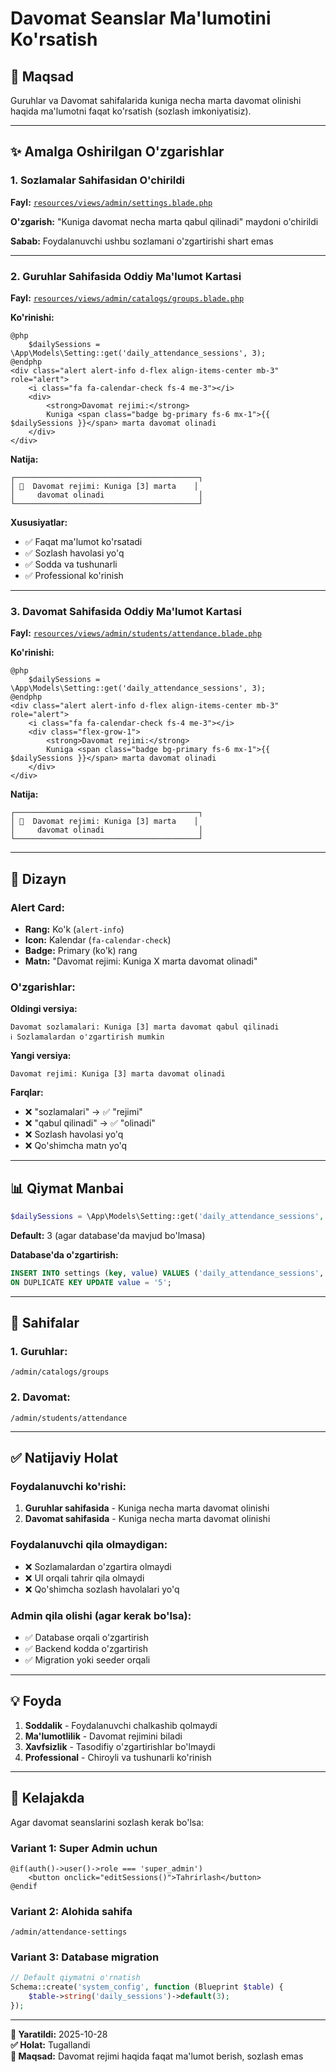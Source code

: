 # Davomat Seanslar Ma'lumotini Ko'rsatish

## 🎯 Maqsad

Guruhlar va Davomat sahifalarida kuniga necha marta davomat olinishi haqida ma'lumotni faqat ko'rsatish (sozlash imkoniyatisiz).

---

## ✨ Amalga Oshirilgan O'zgarishlar

### 1. Sozlamalar Sahifasidan O'chirildi

**Fayl:** [`resources/views/admin/settings.blade.php`](c:\xampp\htdocs\amaliyot\resources\views\admin\settings.blade.php)

**O'zgarish:** "Kuniga davomat necha marta qabul qilinadi" maydoni o'chirildi

**Sabab:** Foydalanuvchi ushbu sozlamani o'zgartirishi shart emas

---

### 2. Guruhlar Sahifasida Oddiy Ma'lumot Kartasi

**Fayl:** [`resources/views/admin/catalogs/groups.blade.php`](c:\xampp\htdocs\amaliyot\resources\views\admin\catalogs\groups.blade.php)

**Ko'rinishi:**

```blade
@php
    $dailySessions = \App\Models\Setting::get('daily_attendance_sessions', 3);
@endphp
<div class="alert alert-info d-flex align-items-center mb-3" role="alert">
    <i class="fa fa-calendar-check fs-4 me-3"></i>
    <div>
        <strong>Davomat rejimi:</strong>
        Kuniga <span class="badge bg-primary fs-6 mx-1">{{ $dailySessions }}</span> marta davomat olinadi
    </div>
</div>
```

**Natija:**
```
┌─────────────────────────────────────────┐
│ 📅  Davomat rejimi: Kuniga [3] marta    │
│     davomat olinadi                     │
└─────────────────────────────────────────┘
```

**Xususiyatlar:**
- ✅ Faqat ma'lumot ko'rsatadi
- ✅ Sozlash havolasi yo'q
- ✅ Sodda va tushunarli
- ✅ Professional ko'rinish

---

### 3. Davomat Sahifasida Oddiy Ma'lumot Kartasi

**Fayl:** [`resources/views/admin/students/attendance.blade.php`](c:\xampp\htdocs\amaliyot\resources\views\admin\students\attendance.blade.php)

**Ko'rinishi:**

```blade
@php
    $dailySessions = \App\Models\Setting::get('daily_attendance_sessions', 3);
@endphp
<div class="alert alert-info d-flex align-items-center mb-3" role="alert">
    <i class="fa fa-calendar-check fs-4 me-3"></i>
    <div class="flex-grow-1">
        <strong>Davomat rejimi:</strong>
        Kuniga <span class="badge bg-primary fs-6 mx-1">{{ $dailySessions }}</span> marta davomat olinadi
    </div>
</div>
```

**Natija:**
```
┌─────────────────────────────────────────┐
│ 📅  Davomat rejimi: Kuniga [3] marta    │
│     davomat olinadi                     │
└─────────────────────────────────────────┘
```

---

## 🎨 Dizayn

### Alert Card:
- **Rang:** Ko'k (`alert-info`)
- **Icon:** Kalendar (`fa-calendar-check`)
- **Badge:** Primary (ko'k) rang
- **Matn:** "Davomat rejimi: Kuniga X marta davomat olinadi"

### O'zgarishlar:
**Oldingi versiya:**
```
Davomat sozlamalari: Kuniga [3] marta davomat qabul qilinadi
ℹ️ Sozlamalardan o'zgartirish mumkin
```

**Yangi versiya:**
```
Davomat rejimi: Kuniga [3] marta davomat olinadi
```

**Farqlar:**
- ❌ "sozlamalari" → ✅ "rejimi"
- ❌ "qabul qilinadi" → ✅ "olinadi"
- ❌ Sozlash havolasi yo'q
- ❌ Qo'shimcha matn yo'q

---

## 📊 Qiymat Manbai

```php
$dailySessions = \App\Models\Setting::get('daily_attendance_sessions', 3);
```

**Default:** 3 (agar database'da mavjud bo'lmasa)

**Database'da o'zgartirish:**
```sql
INSERT INTO settings (key, value) VALUES ('daily_attendance_sessions', '5')
ON DUPLICATE KEY UPDATE value = '5';
```

---

## 📍 Sahifalar

### 1. Guruhlar:
```
/admin/catalogs/groups
```

### 2. Davomat:
```
/admin/students/attendance
```

---

## ✅ Natijaviy Holat

### Foydalanuvchi ko'rishi:
1. **Guruhlar sahifasida** - Kuniga necha marta davomat olinishi
2. **Davomat sahifasida** - Kuniga necha marta davomat olinishi

### Foydalanuvchi qila olmaydigan:
- ❌ Sozlamalardan o'zgartira olmaydi
- ❌ UI orqali tahrir qila olmaydi
- ❌ Qo'shimcha sozlash havolalari yo'q

### Admin qila olishi (agar kerak bo'lsa):
- ✅ Database orqali o'zgartirish
- ✅ Backend kodda o'zgartirish
- ✅ Migration yoki seeder orqali

---

## 💡 Foyda

1. **Soddalik** - Foydalanuvchi chalkashib qolmaydi
2. **Ma'lumotlilik** - Davomat rejimini biladi
3. **Xavfsizlik** - Tasodifiy o'zgartirishlar bo'lmaydi
4. **Professional** - Chiroyli va tushunarli ko'rinish

---

## 🔮 Kelajakda

Agar davomat seanslarini sozlash kerak bo'lsa:

### Variant 1: Super Admin uchun
```blade
@if(auth()->user()->role === 'super_admin')
    <button onclick="editSessions()">Tahrirlash</button>
@endif
```

### Variant 2: Alohida sahifa
```
/admin/attendance-settings
```

### Variant 3: Database migration
```php
// Default qiymatni o'rnatish
Schema::create('system_config', function (Blueprint $table) {
    $table->string('daily_sessions')->default(3);
});
```

---

**📅 Yaratildi:** 2025-10-28  
**✅ Holat:** Tugallandi  
**🎯 Maqsad:** Davomat rejimi haqida faqat ma'lumot berish, sozlash emas
